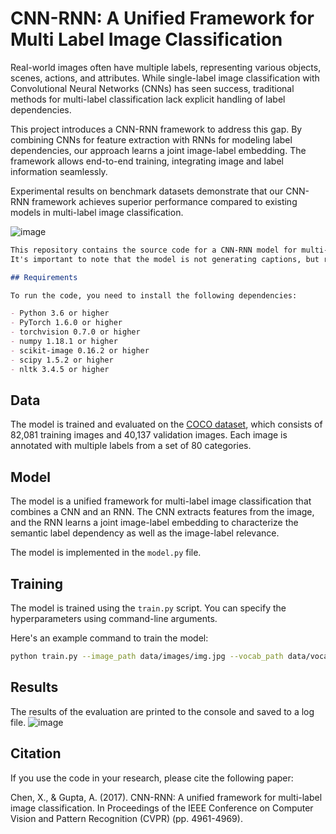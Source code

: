 # CNN-RNN: A Unified Framework for Multi Label Image Classification

Real-world images often have multiple labels, representing various objects, scenes, actions, and attributes. While single-label image classification with Convolutional Neural Networks (CNNs) has seen success, traditional methods for multi-label classification lack explicit handling of label dependencies.

This project introduces a CNN-RNN framework to address this gap. By combining CNNs for feature extraction with RNNs for modeling label dependencies, our approach learns a joint image-label embedding. The framework allows end-to-end training, integrating image and label information seamlessly.

Experimental results on benchmark datasets demonstrate that our CNN-RNN framework achieves superior performance compared to existing models in multi-label image classification.

![image](https://github.com/shemayon/CNN-RNN-A-Unified-Framework-for-Multi-Label-Image-Classification/assets/83706692/8bad9906-c8d9-4a43-bf98-89a5e92144b4)


```markdown
This repository contains the source code for a CNN-RNN model for multi-label image classification.
It's important to note that the model is not generating captions, but rather predicting labels for a given image.

## Requirements

To run the code, you need to install the following dependencies:

- Python 3.6 or higher
- PyTorch 1.6.0 or higher
- torchvision 0.7.0 or higher
- numpy 1.18.1 or higher
- scikit-image 0.16.2 or higher
- scipy 1.5.2 or higher
- nltk 3.4.5 or higher
```

## Data

The model is trained and evaluated on the [COCO dataset](http://cocodataset.org/#home), which consists of 82,081 training images and 40,137 validation images. Each image is annotated with multiple labels from a set of 80 categories.


## Model

The model is a unified framework for multi-label image classification that combines a CNN and an RNN. The CNN extracts features from the image, and the RNN learns a joint image-label embedding to characterize the semantic label dependency as well as the image-label relevance.

The model is implemented in the `model.py` file.

## Training

The model is trained using the `train.py` script. You can specify the hyperparameters using command-line arguments.

Here's an example command to train the model:

```bash
python train.py --image_path data/images/img.jpg --vocab_path data/vocab.pkl --batch_size 256 --learning_rate 0.001 --num_epochs 10 --num_workers 4
```


## Results

The results of the evaluation are printed to the console and saved to a log file.
![image](https://github.com/shemayon/CNN-RNN-A-Unified-Framework-for-Multi-Label-Image-Classification/assets/83706692/e6fe9b99-4d10-48af-b272-5bedaa8444ef)



## Citation

If you use the code in your research, please cite the following paper:

Chen, X., & Gupta, A. (2017). CNN-RNN: A unified framework for multi-label image classification. In Proceedings of the IEEE Conference on Computer Vision and Pattern Recognition (CVPR) (pp. 4961-4969).

